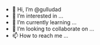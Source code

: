 - 👋 Hi, I’m @gulludad
- 👀 I’m interested in ...
- 🌱 I’m currently learning ...
- 💞️ I’m looking to collaborate on ...
- 📫 How to reach me ...

<!---
gulludad/gulludad is a ✨ special ✨ repository because its `README.md` (this file) appears on your GitHub profile.
You can click the Preview link to take a look at your changes.
--->
